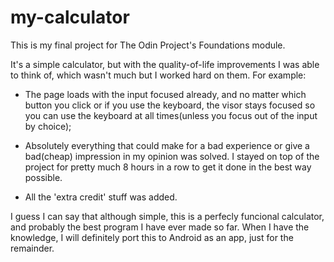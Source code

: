 # my-calculator

This is my final project for The Odin Project's Foundations module.

It's a simple calculator, but with the quality-of-life improvements I was able to think of, which wasn't much but I worked hard on them. For example:

- The page loads with the input focused already, and no matter which button you click or if you use the keyboard, the visor stays focused so you can use the keyboard at all times(unless you focus out of the input by choice);

- Absolutely everything that could make for a bad experience or give a bad(cheap) impression in my opinion was solved. I stayed on top of the project for pretty much 8 hours in a row to get it done in the best way possible.

- All the 'extra credit' stuff was added.

I guess I can say that although simple, this is a perfecly funcional calculator, and probably the best program I have ever made so far. When I have the knowledge, I will definitely port this to Android as an app, just for the remainder.
